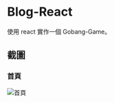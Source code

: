 # Blog-React
使用 react 實作一個 Gobang-Game。
## 截圖
### 首頁
![首頁](https://github.com/Wozski/Blog-React/blob/main/src/pic/HomePage.jpg)
